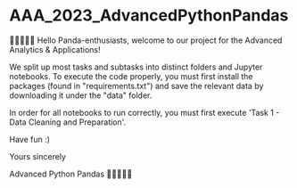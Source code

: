 # AAA_2023_AdvancedPythonPandas

🐼🐼🐼🐼🐼
Hello Panda-enthusiasts, welcome to our project for the Advanced Analytics & Applications! 

We split up most tasks and subtasks into distinct folders and Jupyter notebooks. To execute the code properly, you must first install the packages (found in "requirements.txt") and save the relevant data by downloading it under the "data" folder.

In order for all notebooks to run correctly, you must first execute 'Task 1 - Data Cleaning and Preparation'.


Have fun :) 

Yours sincerely 

Advanced Python Pandas
🐼🐼🐼🐼🐼
